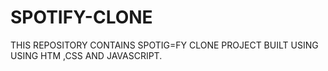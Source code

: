# SPOTIFY-CLONE

THIS REPOSITORY CONTAINS SPOTIG=FY CLONE PROJECT BUILT USING USING HTM ,CSS AND JAVASCRIPT.
